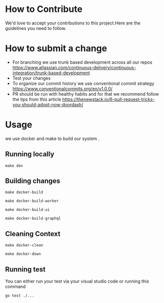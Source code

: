 # How to Contribute 
We'd love to accept your contributions to this project.Here are the guidelines you need to follow.

# How to submit a change

- For branching we use trunk based development across all our repos https://www.atlassian.com/continuous-delivery/continuous-integration/trunk-based-development
- Test your changes
- To organize our commit history we use conventional commit strategy https://www.conventionalcommits.org/en/v1.0.0/
- PR should be run with healthy habits and for that we recommend follow the tips from this article https://thenewstack.io/6-pull-request-tricks-you-should-adopt-now-doordash/
# Usage
we use docker and make to build our system .

## Running locally

```
make dev
```

## Building changes

```
make docker-build

make docker-build-worker

make docker-build-ui

make docker-build-graphql
```


## Cleaning Context

```
make docker-clean

make docker-down
```

## Running test

You can either run your test via your visual studio code or running this command

```
go test ./...
```





